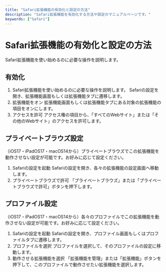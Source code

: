 ```yaml
---
title: "Safari拡張機能の有効化と設定の方法"
description: "Safari拡張機能を有効化する方法や設定のマニュアルページです。"
keywords: ["Safari"]
---
```



# Safari拡張機能の有効化と設定の方法

Safari拡張機能を使い始めるのに必要な操作を説明します。

## 有効化
1. Safari拡張機能を使い始めるのに必要な操作を説明します。
   Safariの設定を開き、拡張機能画面もしくは拡張機能タブに遷移します。
2. 拡張機能をオン
   拡張機能画面もしくは拡張機能タブにある対象の拡張機能の項目をオンにします。
3. アクセスを許可
   アクセス権の項目から、「すべてのWebサイト」または「その他のWebサイト」のアクセスを許可します。

## プライベートブラウズ設定
（iOS17・iPadOS17・macOS14から）プライベートブラウズでこの拡張機能を動作させない設定が可能です。お好みに応じて設定ください。
1. Safariの設定を起動
   Safariの設定を開き、各々の拡張機能の設定画面へ移動します。
2. プライベートブラウズで許可
   「プライベートブラウズ」または「プライベートブラウズで許可」ボタンを押下します。

## プロファイル設定
（iOS17・iPadOS17・macOS14から）各々のプロファイルでこの拡張機能を動作させない設定が可能です。お好みに応じて設定ください。
1. Safariの設定を起動
   Safariの設定を開き、プロファイル画面もしくはプロファイルタブに遷移します。
2. プロファイルを選択
   プロファイルを選択して、そのプロファイルの設定に移動します。
3. 動作させる拡張機能を選択
   「拡張機能を管理」または「拡張機能」ボタンを押下して、このプロファイルで動作させたい拡張機能を選択します。
